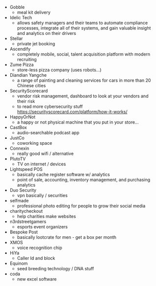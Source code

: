 * Gobble
	* meal kit delivery
* Idelic Tech
	* allows safety managers and their teams to automate compliance processes, integrate all of their systems, and gain valuable insight and analytics on their drivers
* Stellar
	* private jet booking
* Ascendify
	* completely mobile, social, talent acquisition platform with modern recruiting
* Zume Pizza
	* store-less pizza company (uses robots...)
* Diandian Yangche
	* a range of painting and cleaning services for cars in more than 20 Chinese cities 
* SecurityScorecard
	* vendor risk management, dashboard to look at your vendors and their risk
	* to read more cybersecurity stuff https://securityscorecard.com/platform/how-it-works/
* HappyOrNot
	* a happy or not physical machine that you put in your store...
* CastBox
	* audio-searchable podcast app
* JustCo
	* coworking space
* Connexin
	* really good wifi / alternative
* PlutoTV
	* TV on internet / devices
* Lightspeed POS 
	* basically cache register software w/ analytics
	* point of sale, accounting, inventory management, and purchasing analytics
* Duo Security
	* vpn basically / securities
* selfmade
	* professional photo editing for people to grow their social media
* charitycheckout
	* help charities make websites 
* n3rdstreetgamers
	* esports event organizers
* Bespoke Post
	* basically lootcrate for men - get a box per month
* XMOS
	* voice recognition chip
* HiYa
	* Caller Id and block
* Equinom
	* seed breeding technology / DNA stuff
* coda
	* new excel software



